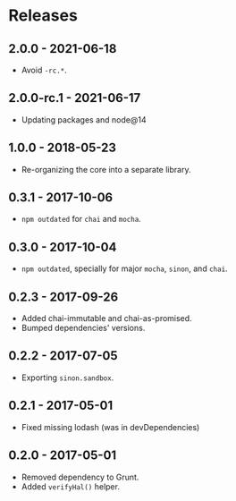 # Releases

## 2.0.0 - 2021-06-18

- Avoid `-rc.*`.

## 2.0.0-rc.1 - 2021-06-17

- Updating packages and node@14

## 1.0.0 - 2018-05-23

- Re-organizing the core into a separate library.

## 0.3.1 - 2017-10-06

- `npm outdated` for `chai` and `mocha`.

## 0.3.0 - 2017-10-04

- `npm outdated`, specially for major `mocha`, `sinon`, and `chai`.

## 0.2.3 - 2017-09-26

- Added chai-immutable and chai-as-promised.
- Bumped dependencies' versions.

## 0.2.2 - 2017-07-05

- Exporting `sinon.sandbox`.

## 0.2.1 - 2017-05-01

- Fixed missing lodash (was in devDependencies)

## 0.2.0 - 2017-05-01

- Removed dependency to Grunt.
- Added `verifyHal()` helper.
